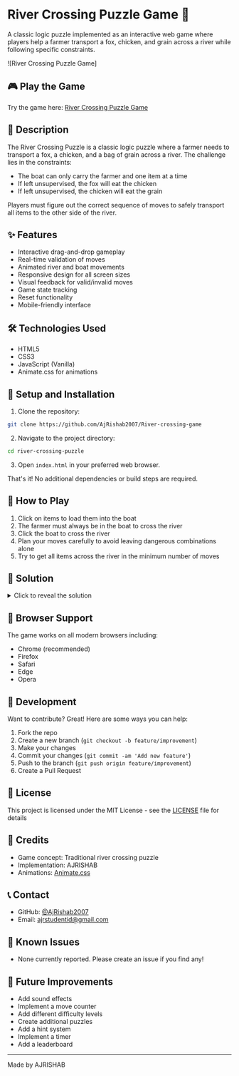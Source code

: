 # River Crossing Puzzle Game 🛶

A classic logic puzzle implemented as an interactive web game where players help a farmer transport a fox, chicken, and grain across a river while following specific constraints.

![River Crossing Puzzle Game]


## 🎮 Play the Game

Try the game here: [River Crossing Puzzle Game](https://github.com/AjRishab2007/River-crossing-game)

## 📝 Description

The River Crossing Puzzle is a classic logic puzzle where a farmer needs to transport a fox, a chicken, and a bag of grain across a river. The challenge lies in the constraints:
- The boat can only carry the farmer and one item at a time
- If left unsupervised, the fox will eat the chicken
- If left unsupervised, the chicken will eat the grain

Players must figure out the correct sequence of moves to safely transport all items to the other side of the river.

## ✨ Features

- Interactive drag-and-drop gameplay
- Real-time validation of moves
- Animated river and boat movements
- Responsive design for all screen sizes
- Visual feedback for valid/invalid moves
- Game state tracking
- Reset functionality
- Mobile-friendly interface

## 🛠️ Technologies Used

- HTML5
- CSS3
- JavaScript (Vanilla)
- Animate.css for animations

## 🚀 Setup and Installation

1. Clone the repository:
```bash
git clone https://github.com/AjRishab2007/River-crossing-game
```

2. Navigate to the project directory:
```bash
cd river-crossing-puzzle
```

3. Open `index.html` in your preferred web browser.

That's it! No additional dependencies or build steps are required.

## 🎯 How to Play

1. Click on items to load them into the boat
2. The farmer must always be in the boat to cross the river
3. Click the boat to cross the river
4. Plan your moves carefully to avoid leaving dangerous combinations alone
5. Try to get all items across the river in the minimum number of moves

## 🧩 Solution

<details>
<summary>Click to reveal the solution</summary>

1. Take the chicken across first
2. Return alone
3. Take the fox across
4. Bring the chicken back
5. Take the grain across
6. Return alone
7. Take the chicken across

This solution takes 7 moves to complete.
</details>

## 📱 Browser Support

The game works on all modern browsers including:
- Chrome (recommended)
- Firefox
- Safari
- Edge
- Opera

## 🔧 Development

Want to contribute? Great! Here are some ways you can help:

1. Fork the repo
2. Create a new branch (`git checkout -b feature/improvement`)
3. Make your changes
4. Commit your changes (`git commit -am 'Add new feature'`)
5. Push to the branch (`git push origin feature/improvement`)
6. Create a Pull Request

## 📝 License

This project is licensed under the MIT License - see the [LICENSE](LICENSE) file for details

## 👏 Credits

- Game concept: Traditional river crossing puzzle
- Implementation: AJRISHAB
- Animations: [Animate.css](https://animate.style/)

## 📞 Contact

- GitHub: [@AjRishab2007](https://github.com/AjRishab2007)
- Email: ajrstudentid@gmail.com 

## 🐛 Known Issues

- None currently reported. Please create an issue if you find any!

## 🚀 Future Improvements

- Add sound effects
- Implement a move counter
- Add different difficulty levels
- Create additional puzzles
- Add a hint system
- Implement a timer
- Add a leaderboard

---

Made  by AJRISHAB
